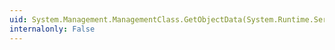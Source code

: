 ```yaml
---
uid: System.Management.ManagementClass.GetObjectData(System.Runtime.Serialization.SerializationInfo,System.Runtime.Serialization.StreamingContext)
internalonly: False
---
```

